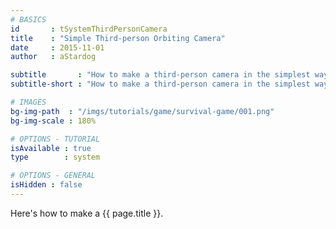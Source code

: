 ```yaml
---
# BASICS
id       : tSystemThirdPersonCamera
title    : "Simple Third-person Orbiting Camera"
date     : 2015-11-01
author   : aStardog

subtitle       : "How to make a third-person camera in the simplest way possible!"
subtitle-short : "How to make a third-person camera in the simplest way possible!"

# IMAGES
bg-img-path  : "/imgs/tutorials/game/survival-game/001.png"
bg-img-scale : 180%

# OPTIONS - TUTORIAL
isAvailable : true
type        : system

# OPTIONS - GENERAL
isHidden : false
---
```

Here's how to make a {{ page.title }}.
